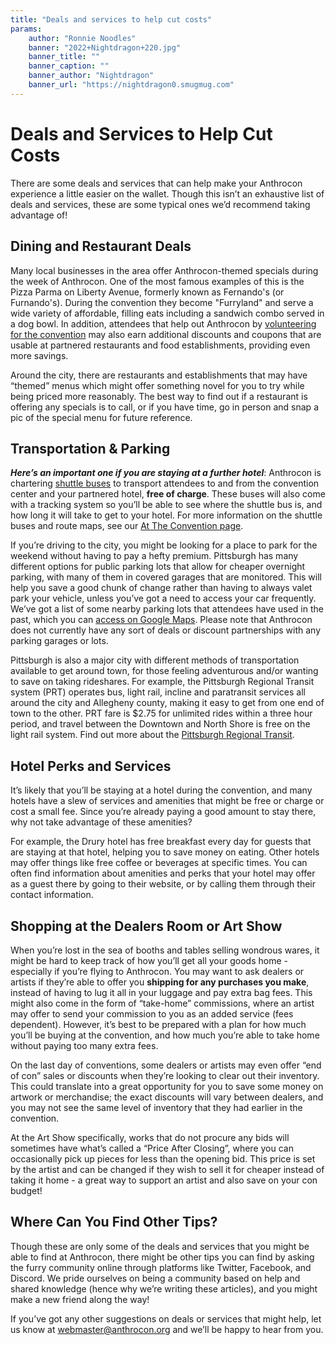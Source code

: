 ```yaml
---
title: "Deals and services to help cut costs"
params:
    author: "Ronnie Noodles"
    banner: "2022+Nightdragon+220.jpg"
    banner_title: ""
    banner_caption: ""
    banner_author: "Nightdragon"
    banner_url: "https://nightdragon0.smugmug.com"
---
```


# Deals and Services to Help Cut Costs

There are some deals and services that can help make your Anthrocon experience a little easier on the wallet. Though this isn’t an exhaustive list of deals and services, these are some typical ones we’d recommend taking advantage of!

## Dining and Restaurant Deals

Many local businesses in the area offer Anthrocon-themed specials during the week of Anthrocon. One of the most famous examples of this is the Pizza Parma on Liberty Avenue, formerly known as Fernando's (or Furnando's). During the convention they become "Furryland" and serve a wide variety of affordable, filling eats including a sandwich combo served in a dog bowl. In addition, attendees that help out Anthrocon by [volunteering for the convention](/volunteer) may also earn additional discounts and coupons that are usable at partnered restaurants and food establishments, providing even more savings.

Around the city, there are restaurants and establishments that may have “themed” menus which might offer something novel for you to try while being priced more reasonably. The best way to find out if a restaurant is offering any specials is to call, or if you have time, go in person and snap a pic of the special menu for future reference.

## Transportation & Parking

***Here’s an important one if you are staying at a further hotel***: Anthrocon is chartering [shuttle buses](/shuttle-buses) to transport attendees to and from the convention center and your partnered hotel, **free of charge**. These buses will also come with a tracking system so you’ll be able to see where the shuttle bus is, and how long it will take to get to your hotel. For more information on the shuttle buses and route maps, see our [At The Convention page](/at-the-convention#shuttle).

If you’re driving to the city, you might be looking for a place to park for the weekend without having to pay a hefty premium. Pittsburgh has many different options for public parking lots that allow for cheaper overnight parking, with many of them in covered garages that are monitored. This will help you save a good chunk of change rather than having to always valet park your vehicle, unless you’ve got a need to access your car frequently. We’ve got a list of some nearby parking lots that attendees have used in the past, which you can [access on Google Maps](https://www.google.com/maps/d/u/0/viewer?ll=40.44194598380221%2C-79.9980669&mid=17unBdeSNoGpgAQtNXWvszGHmZtnXCQmE&z=16). Please note that Anthrocon does not currently have any sort of deals or discount partnerships with any parking garages or lots.

Pittsburgh is also a major city with different methods of transportation available to get around town, for those feeling adventurous and/or wanting to save on taking rideshares. For example, the Pittsburgh Regional Transit system (PRT) operates bus, light rail, incline and paratransit services all around the city and Allegheny county, making it easy to get from one end of town to the other. PRT fare is $2.75 for unlimited rides within a three hour period, and travel between the Downtown and North Shore is free on the light rail system. Find out more about the [Pittsburgh Regional Transit](http://www.portauthority.org/prt).

## Hotel Perks and Services

It’s likely that you’ll be staying at a hotel during the convention, and many hotels have a slew of services and amenities that might be free or charge or cost a small fee. Since you’re already paying a good amount to stay there, why not take advantage of these amenities?

For example, the Drury hotel has free breakfast every day for guests that are staying at that hotel, helping you to save money on eating. Other hotels may offer things like free coffee or beverages at specific times. You can often find information about amenities and perks that your hotel may offer as a guest there by going to their website, or by calling them through their contact information.

## Shopping at the Dealers Room or Art Show

When you’re lost in the sea of booths and tables selling wondrous wares, it might be hard to keep track of how you’ll get all your goods home - especially if you’re flying to Anthrocon. You may want to ask dealers or artists if they’re able to offer you **shipping for any purchases you make**, instead of having to lug it all in your luggage and pay extra bag fees. This might also come in the form of “take-home” commissions, where an artist may offer to send your commission to you as an added service (fees dependent). However, it’s best to be prepared with a plan for how much you’ll be buying at the convention, and how much you’re able to take home without paying too many extra fees.

On the last day of conventions, some dealers or artists may even offer “end of con” sales or discounts when they’re looking to clear out their inventory. This could translate into a great opportunity for you to save some money on artwork or merchandise; the exact discounts will vary between dealers, and you may not see the same level of inventory that they had earlier in the convention.

At the Art Show specifically, works that do not procure any bids will sometimes have what’s called a “Price After Closing”, where you can occasionally pick up pieces for less than the opening bid. This price is set by the artist and can be changed if they wish to sell it for cheaper instead of taking it home - a great way to support an artist and also save on your con budget!

## Where Can You Find Other Tips?

Though these are only some of the deals and services that you might be able to find at Anthrocon, there might be other tips you can find by asking the furry community online through platforms like Twitter, Facebook, and Discord. We pride ourselves on being a community based on help and shared knowledge (hence why we’re writing these articles), and you might make a new friend along the way!

If you’ve got any other suggestions on deals or services that might help, let us know at <webmaster@anthrocon.org> and we’ll be happy to hear from you.
